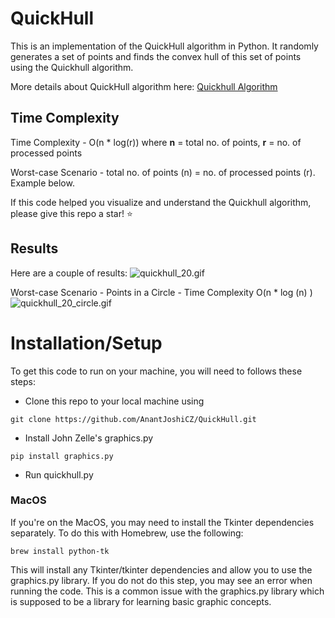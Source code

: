 # QuickHull


This is an implementation of the QuickHull algorithm in Python. It randomly generates a set of points and finds the convex hull of this set of points using the Quickhull algorithm. 

More details about QuickHull algorithm here: [Quickhull Algorithm](https://en.wikipedia.org/wiki/Quickhull) 
## Time Complexity


Time Complexity - O(n * log(r)) where __n__ = total no. of points, __r__ = no. of processed points 

Worst-case Scenario - total no. of points (n) = no. of processed points (r). Example below.

If this code helped you visualize and understand the Quickhull algorithm, please give this repo a star! :star:
## Results


Here are a couple of results:
![quickhull_20.gif](https://github.com/AnantJoshiCZ/QuickHull/blob/master/quickhull_20.gif)

Worst-case Scenario - Points in a Circle - Time Complexity O(n * log (n) )
![quickhull_20_circle.gif](https://github.com/AnantJoshiCZ/QuickHull/blob/master/quickhull_20_circle.gif)
# Installation/Setup

To get this code to run on your machine, you will need to follows these steps:

- Clone this repo to your local machine using 

```
git clone https://github.com/AnantJoshiCZ/QuickHull.git 
```

- Install John Zelle's graphics.py
```
pip install graphics.py
```
- Run quickhull.py
### MacOS

If you're on the MacOS, you may need to install the Tkinter dependencies separately. To do this with Homebrew, use the following:
```
brew install python-tk
```
This will install any Tkinter/tkinter dependencies and allow you to use the graphics.py library. If you do not do this step, you may see an error when running the code. This is a common issue with the graphics.py library which is supposed to be a library for learning basic graphic concepts.
